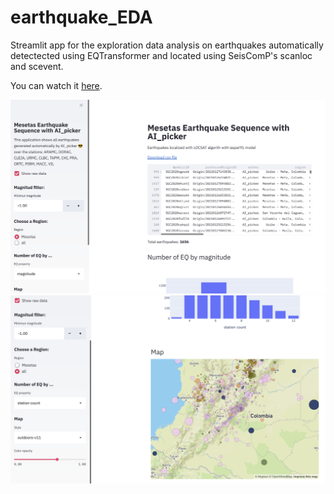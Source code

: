 # earthquake_EDA
Streamlit app for the exploration data analysis on earthquakes automatically detectected using EQTransformer and located using SeisComP's scanloc and scevent.

You can watch it [here](https://mesetas-ai-picker.herokuapp.com/).

![Image of earthquake EDA app](https://github.com/dsiervo/earthquake_EDA/raw/master/Captura%20de%20pantalla%20de%202021-02-16%2010-47-19.png)
![Image of earthquake EDA app](https://github.com/dsiervo/earthquake_EDA/raw/master/Captura%20de%20pantalla%20de%202021-02-16%2010-48-34.png)
